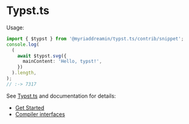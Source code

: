 # Typst.ts

Usage:

```typescript
import { $typst } from '@myriaddreamin/typst.ts/contrib/snippet';
console.log(
  (
    await $typst.svg({
      mainContent: 'Hello, typst!',
    })
  ).length,
);
// :-> 7317
```

See [Typst.ts](https://github.com/Myriad-Dreamin/typst.ts) and documentation for details:

- [Get Started](https://myriad-dreamin.github.io/typst.ts/cookery/get-started.html)
- [Compiler interfaces](https://myriad-dreamin.github.io/typst.ts/cookery/guide/compilers.html)
